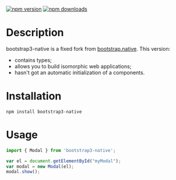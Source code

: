[![npm version](https://img.shields.io/npm/v/bootstrap3-native.svg?style=flat-square)](https://www.npmjs.com/package/bootstrap3-native)
[![npm downloads](https://img.shields.io/npm/dm/bootstrap3-native.svg?style=flat-square)](https://www.npmjs.com/package/bootstrap3-native)

# Description
bootstrap3-native is a fixed fork from [bootstrap.native](https://github.com/thednp/bootstrap.native).
This version:
* contains types;
* allows you to build isomorphic web applications;
* hasn't got an automatic initialization of a components.

# Installation
`npm install bootstrap3-native`

# Usage
```typescript
import { Modal } from 'bootstrap3-native';

var el = document.getElementById("myModal");
var modal = new Modal(el);
modal.show();
```